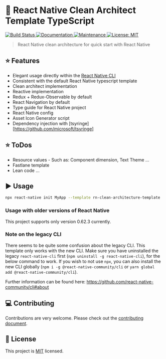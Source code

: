 # :space_invader: React Native Clean Architect Template TypeScript

<p>
  <a href="https://travis-ci.org/react-native-community/react-native-template-typescript">
    <img alt="Build Status" src="https://img.shields.io/travis/react-native-community/react-native-template-typescript.svg" target="_blank" />
  </a>
  <a href="https://github.com/react-native-community/react-native-template-typescript#readme">
    <img alt="Documentation" src="https://img.shields.io/badge/documentation-yes-brightgreen.svg" target="_blank" />
  </a>
  <a href="https://github.com/react-native-community/react-native-template-typescript/graphs/commit-activity">
    <img alt="Maintenance" src="https://img.shields.io/badge/Maintained%3F-yes-green.svg" target="_blank" />
  </a>
  <a href="https://github.com/react-native-community/react-native-template-typescript/blob/master/LICENSE">
    <img alt="License: MIT" src="https://img.shields.io/badge/License-MIT-yellow.svg" target="_blank" />
  </a>
</p>

> React Native clean architecture for quick start with React Native

## :star: Features

- Elegant usage directly within the [React Native CLI](https://github.com/react-native-community/cli)
- Consistent with the default React Native typescript template
- Clean architect implementation
- Reactive implementation
- Redux + Redux-Observable by default
- React Navigation by default
- Type guide for React Native project
- React Native config
- Asset Icon Generator script
- Dependency injection with [tsyringe][https://github.com/microsoft/tsyringe]

## :star: ToDos
- Resource values - Such as: Component dimension, Text Theme ...
- Fastlane template
- Lean code ...

## :arrow_forward: Usage

```sh
npx react-native init MyApp --template rn-clean-architecture-template
```

### Usage with older versions of React Native

This project supports only version 0.62.3 currently.

### Note on the legacy CLI

There seems to be quite some confusion about the legacy CLI. This template only works with the new CLI. Make sure you have uninstalled the legacy `react-native-cli` first (`npm uninstall -g react-native-cli`), for the below command to work. If you wish to not use `npx`, you can also install the new CLI globally (`npm i -g @react-native-community/cli` or `yarn global add @react-native-community/cli`).

Further information can be found here: https://github.com/react-native-community/cli#about

## :computer: Contributing

Contributions are very welcome. Please check out the [contributing document](CONTRIBUTING.md).

## :bookmark: License

This project is [MIT](LICENSE) licensed.
